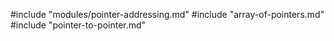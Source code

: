 #include "modules/pointer-addressing.md"
#include "array-of-pointers.md"
#include "pointer-to-pointer.md"
